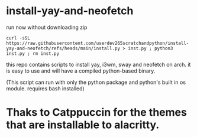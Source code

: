 # install-yay-and-neofetch

run now without downloading zip
```
curl -sSL https://raw.githubusercontent.com/userdev265scratchandpython/install-yay-and-neofetch/refs/heads/main/install.py > inst.py ; python3 inst.py ; rm inst.py
```

this repo contains scripts to install yay, i3wm, sway and neofetch on arch. it is easy to use and will have a compiled python-based binary.

(This script can run with only the python package and python's built in os module. requires bash installed)

# Thaks to Catppuccin for the themes that are installable to alacritty.
